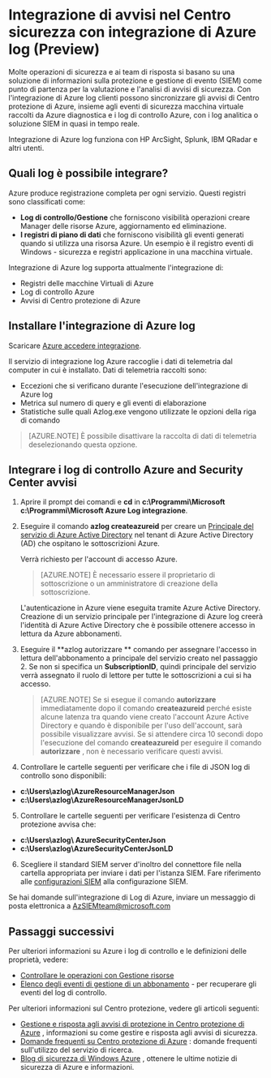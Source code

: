 <properties
   pageTitle="Integrazione di avvisi di Centro protezione di Azure con integrazione di Azure log (Preview) | Microsoft Azure"
   description="In questo articolo consente di introduzione all'integrazione di Centro protezione Avvisa con l'integrazione di Azure log."
   services="security-center"
   documentationCenter="na"
   authors="TerryLanfear"
   manager="MBaldwin"
   editor=""/>

<tags
   ms.service="security-center"
   ms.devlang="na"
   ms.topic="article"
   ms.tgt_pltfrm="na"
   ms.workload="na"
   ms.date="08/08/2016"
   ms.author="terrylan"/>

# <a name="integrating-security-center-alerts-with-azure-log-integration-preview"></a>Integrazione di avvisi nel Centro sicurezza con integrazione di Azure log (Preview)

Molte operazioni di sicurezza e ai team di risposta si basano su una soluzione di informazioni sulla protezione e gestione di evento (SIEM) come punto di partenza per la valutazione e l'analisi di avvisi di sicurezza. Con l'integrazione di Azure log clienti possono sincronizzare gli avvisi di Centro protezione di Azure, insieme agli eventi di sicurezza macchina virtuale raccolti da Azure diagnostica e i log di controllo Azure, con i log analitica o soluzione SIEM in quasi in tempo reale.

Integrazione di Azure log funziona con HP ArcSight, Splunk, IBM QRadar e altri utenti.

## <a name="what-logs-can-i-integrate"></a>Quali log è possibile integrare?

Azure produce registrazione completa per ogni servizio. Questi registri sono classificati come:

- **Log di controllo/Gestione** che forniscono visibilità operazioni creare Manager delle risorse Azure, aggiornamento ed eliminazione.
- **I registri di piano di dati** che forniscono visibilità gli eventi generati quando si utilizza una risorsa Azure. Un esempio è il registro eventi di Windows - sicurezza e registri applicazione in una macchina virtuale.

Integrazione di Azure log supporta attualmente l'integrazione di:

- Registri delle macchine Virtuali di Azure
- Log di controllo Azure
- Avvisi di Centro protezione di Azure

## <a name="install-azure-log-integration"></a>Installare l'integrazione di Azure log

Scaricare [Azure accedere integrazione](https://www.microsoft.com/download/details.aspx?id=53324).

Il servizio di integrazione log Azure raccoglie i dati di telemetria dal computer in cui è installato.  Dati di telemetria raccolti sono:

- Eccezioni che si verificano durante l'esecuzione dell'integrazione di Azure log
- Metrica sul numero di query e gli eventi di elaborazione
- Statistiche sulle quali Azlog.exe vengono utilizzate le opzioni della riga di comando

> [AZURE.NOTE] È possibile disattivare la raccolta di dati di telemetria deselezionando questa opzione.

## <a name="integrate-azure-audit-logs-and-security-center-alerts"></a>Integrare i log di controllo Azure and Security Center avvisi

1. Aprire il prompt dei comandi e **cd** in **c:\Programmi\Microsoft c:\Programmi\Microsoft Azure Log integrazione**.

2. Eseguire il comando **azlog createazureid** per creare un [Principale del servizio di Azure Active Directory](../active-directory/active-directory-application-objects.md) nel tenant di Azure Active Directory (AD) che ospitano le sottoscrizioni Azure.

    Verrà richiesto per l'account di accesso Azure.

    > [AZURE.NOTE] È necessario essere il proprietario di sottoscrizione o un amministratore di creazione della sottoscrizione.

    L'autenticazione in Azure viene eseguita tramite Azure Active Directory.  Creazione di un servizio principale per l'integrazione di Azure log creerà l'identità di Azure Active Directory che è possibile ottenere accesso in lettura da Azure abbonamenti.

3. Eseguire il **azlog autorizzare <SubscriptionID> ** comando per assegnare l'accesso in lettura dell'abbonamento a principale del servizio creato nel passaggio 2. Se non si specifica un **SubscriptionID**, quindi principale del servizio verrà assegnato il ruolo di lettore per tutte le sottoscrizioni a cui si ha accesso.

    > [AZURE.NOTE] Se si esegue il comando **autorizzare** immediatamente dopo il comando **createazureid** perché esiste alcune latenza tra quando viene creato l'account Azure Active Directory e quando è disponibile per l'uso dell'account, sarà possibile visualizzare avvisi. Se si attendere circa 10 secondi dopo l'esecuzione del comando **createazureid** per eseguire il comando **autorizzare** , non è necessario verificare questi avvisi.

4. Controllare le cartelle seguenti per verificare che i file di JSON log di controllo sono disponibili:

  - **c:\Users\azlog\AzureResourceManagerJson**
  - **c:\Users\azlog\AzureResourceManagerJsonLD**

5. Controllare le cartelle seguenti per verificare l'esistenza di Centro protezione avvisa che:

  - **c:\Users\azlog\ AzureSecurityCenterJson**
  - **c:\Users\azlog\AzureSecurityCenterJsonLD**

6. Scegliere il standard SIEM server d'inoltro del connettore file nella cartella appropriata per inviare i dati per l'istanza SIEM. Fare riferimento alle [configurazioni SIEM](https://azsiempublicdrops.blob.core.windows.net/drops/ALL.htm) alla configurazione SIEM.

Se hai domande sull'integrazione di Log di Azure, inviare un messaggio di posta elettronica a [AzSIEMteam@microsoft.com](mailto:AzSIEMteam@microsoft.com)

## <a name="next-steps"></a>Passaggi successivi

Per ulteriori informazioni su Azure i log di controllo e le definizioni delle proprietà, vedere:

- [Controllare le operazioni con Gestione risorse](../resource-group-audit.md)
- [Elenco degli eventi di gestione di un abbonamento](https://msdn.microsoft.com/library/azure/dn931934.aspx) - per recuperare gli eventi del log di controllo.

Per ulteriori informazioni sul Centro protezione, vedere gli articoli seguenti:

- [Gestione e risposta agli avvisi di protezione in Centro protezione di Azure](security-center-managing-and-responding-alerts.md) , informazioni su come gestire e risposta agli avvisi di sicurezza.
- [Domande frequenti su Centro protezione di Azure](security-center-faq.md) : domande frequenti sull'utilizzo del servizio di ricerca.
- [Blog di sicurezza di Windows Azure](http://blogs.msdn.com/b/azuresecurity/) , ottenere le ultime notizie di sicurezza di Azure e informazioni.
